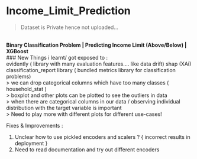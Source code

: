 # Income_Limit_Prediction

> Dataset is Private hence not uploaded...
<br>
<b>Binary Classification Problem | Predicting Income Limit (Above/Below) | XGBoost </b> 
<br>
### New Things i learnt/ got exposed to :<br>
evidently ( library with many evaluation features.... like data drift)
shap (XAi)<br>
classification_report library ( bundled metrics library for classification problems)<br>
> we can drop categorical columns which have too many classes ( household_stat )<br>
> boxplot and other plots can be plotted to see the outliers in data<br>
> when there are categorical columns in our data / observing individual distribution with the target variable is important<br>
> Need to play more with different plots for different use-cases!<br>

Fixes & Improvements : <br>
1. Unclear how to use pickled encoders and scalers ? { incorrect results in deployment }<br>
2. Need to read documentation and try out different encoders <br>
